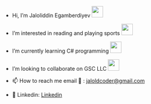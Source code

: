 - Hi, I’m Jaloliddin Egamberdiyev <image src="https://media2.giphy.com/media/hvRJCLFzcasrR4ia7z/giphy.gif" width="30">
- I’m interested in reading and playing sports <image src="https://media3.giphy.com/media/v1.Y2lkPTc5MGI3NjExYWhjNjE1cm14Y3BzdDBkb2o0c2UwbjB1MWlnNG5oOHBtYnMwdGQ5ciZlcD12MV9pbnRlcm5hbF9naWZfYnlfaWQmY3Q9cw/VDdh2wgmzsXAc7FCd7/giphy.gif" width="30">
- I’m currently learning C# programming <image src="https://media0.giphy.com/media/v1.Y2lkPTc5MGI3NjExYjNieGpzMWw0OWliYTRxNzE4ajdsd2ZpdmVmOHc5d2F4MHB0dDljcyZlcD12MV9pbnRlcm5hbF9naWZfYnlfaWQmY3Q9cw/EqIJGfyNyhTZpEPlxx/giphy.gif" width="30">
- I’m looking to collaborate on GSC LLC
   <image src="https://media3.giphy.com/media/v1.Y2lkPTc5MGI3NjExenV1MDNwejBwa3E5OTFtMmJjNWptbmZ3OGdnZzU5NDgxNHBpcWU0OSZlcD12MV9pbnRlcm5hbF9naWZfYnlfaWQmY3Q9cw/Uamm65xefRzqTqAMh2/giphy.gif" width="30">
  
- 📫 How to reach me email 📧 : jaloldcoder@gmail.com
  
- 🔗 Linkedin: [Linkedin](https://www.linkedin.com/in/jaloliddin-egamberdiyev/)


<!---
jaloldcoder98/jaloldcoder98 is a ✨ special ✨ repository because its `README.md` (this file) appears on your GitHub profile.
You can click the Preview link to take a look at your changes.
--->
